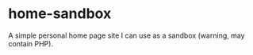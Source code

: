 # home-sandbox

A simple personal home page site I can use as a sandbox (warning, may contain PHP).
